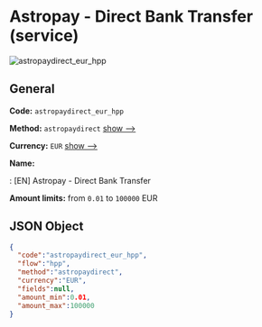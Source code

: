
# Astropay - Direct Bank Transfer (service) 
![astropaydirect_eur_hpp](https://static.openfintech.io/payment_methods/astropaydirect_eur_hpp/logo.svg?w=400&c=v0.59.26#w200)  

## General 
 
**Code:** `astropaydirect_eur_hpp` 
 
**Method:** `astropaydirect` 
 [show -->](/payment-methods/astropaydirect/) 
 
**Currency:** `EUR` [show -->](/currencies/EUR/) 
 
**Name:** 
 
:	[EN] Astropay - Direct Bank Transfer 
 
**Amount limits:** from `0.01` to `100000` EUR 

## JSON Object 

```json
{
  "code":"astropaydirect_eur_hpp",
  "flow":"hpp",
  "method":"astropaydirect",
  "currency":"EUR",
  "fields":null,
  "amount_min":0.01,
  "amount_max":100000
}
```  
